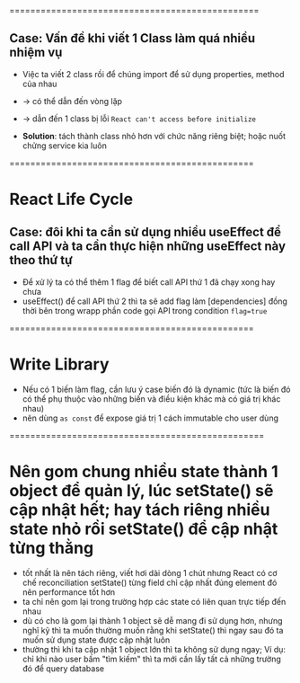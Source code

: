 ================================================
## Case: Vấn đề khi viết 1 Class làm quá nhiều nhiệm vụ
* Việc ta viết 2 class rồi để chúng import để sử dụng properties, method của nhau
* -> có thể dẫn đến vòng lặp
* -> dẫn đến 1 class bị lỗi `React can't access before initialize`

* **Solution**: tách thành class nhỏ hơn với chức năng riêng biệt; hoặc nuốt chửng service kia luôn

===============================================
# React Life Cycle

## Case: đôi khi ta cần sử dụng nhiều useEffect để call API và ta cần thực hiện những useEffect này theo thứ tự
* Để xử lý ta có thể thêm 1 flag để biết call API thứ 1 đã chạy xong hay chưa
* useEffect() để call API thứ 2 thì ta sẽ add flag làm [dependencies] đồng thời bên trong wrapp phần code gọi API trong condition `flag=true` 

===============================================
# Write Library
* Nếu có 1 biến làm flag, cần lưu ý case biến đó là dynamic (tức là biến đó có thể phụ thuộc vào những biến và điều kiện khác mà có giá trị khác nhau)
* nên dùng `as const` để expose giá trị 1 cách immutable cho user dùng

=================================================
# Nên gom chung nhiều state thành 1 object để quản lý, lúc setState() sẽ cập nhật hết; hay tách riêng nhiều state nhỏ rồi setState() để cập nhật từng thằng
* tốt nhất là nên tách riêng, viết hơi dài dòng 1 chút nhưng React có cơ chế reconciliation setState() từng field chỉ cập nhất đúng element đó nên performance tốt hơn
* ta chỉ nên gom lại trong trường hợp các state có liên quan trực tiếp đến nhau
* dù có cho là gom lại thành 1 object sẽ dễ mang đi sử dụng hơn, nhưng nghĩ kỹ thì ta muốn thường muốn rằng khi setState() thì ngay sau đó ta muốn sử dụng state được cập nhật luôn
* thường thì khi ta cập nhật 1 object lớn thì ta không sử dụng ngay; Ví dụ: chỉ khi nào user bấm "tìm kiếm" thì ta mới cần lấy tất cả những trường đó để query database